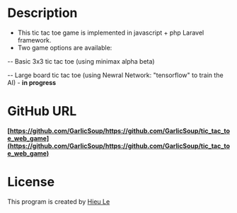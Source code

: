 # Description
- This tic tac toe game is implemented in javascript + php Laravel framework.
- Two game options are available:

-- Basic 3x3 tic tac toe (using minimax alpha beta)

-- Large board tic tac toe (using Newral Network: "tensorflow" to train the AI) - **in progress**


# GitHub URL
**[https://github.com/GarlicSoup/https://github.com/GarlicSoup/tic_tac_toe_web_game](https://github.com/GarlicSoup/https://github.com/GarlicSoup/tic_tac_toe_web_game)**

# License
This program is created by [Hieu Le](https://github.com/GarlicSoup)
